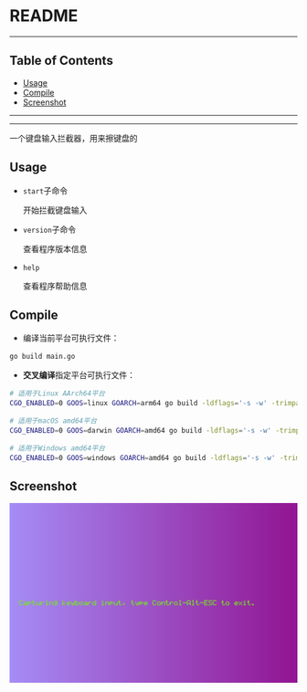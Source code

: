 # README

<!-- File: README.md -->
<!-- Author: YJ -->
<!-- Email: yj1516268@outlook.com -->
<!-- Created Time: 2023-07-14 15:17:53 -->

---

## Table of Contents

<!-- vim-markdown-toc GFM -->

* [Usage](#usage)
* [Compile](#compile)
* [Screenshot](#screenshot)

<!-- vim-markdown-toc -->

---

<!------------------------------------------------>
<!--  _    _         _     _                    -->
<!-- | | _| |__   __| |___| |_ __ _  __ _  ___  -->
<!-- | |/ / '_ \ / _` / __| __/ _` |/ _` |/ _ \ -->
<!-- |   <| |_) | (_| \__ \ || (_| | (_| |  __/ -->
<!-- |_|\_\_.__/ \__,_|___/\__\__,_|\__, |\___| -->
<!--                                |___/       -->
<!------------------------------------------------>

---

一个键盘输入拦截器，用来擦键盘的

## Usage

- `start`子命令

    开始拦截键盘输入

- `version`子命令

    查看程序版本信息

- `help`

    查看程序帮助信息

## Compile

- 编译当前平台可执行文件：

```bash
go build main.go
```

- **交叉编译**指定平台可执行文件：

```bash
# 适用于Linux AArch64平台
CGO_ENABLED=0 GOOS=linux GOARCH=arm64 go build -ldflags='-s -w' -trimpath -o eniac main.go
```

```bash
# 适用于macOS amd64平台
CGO_ENABLED=0 GOOS=darwin GOARCH=amd64 go build -ldflags='-s -w' -trimpath -o eniac main.go
```

```bash
# 适用于Windows amd64平台
CGO_ENABLED=0 GOOS=windows GOARCH=amd64 go build -ldflags='-s -w' -trimpath -o eniac main.go
```


## Screenshot

![Alt text](screenshots/1.png?raw=true "1.png")
